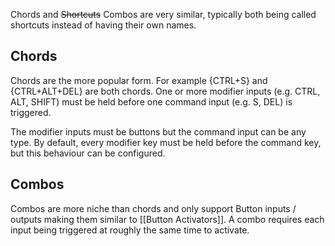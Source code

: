 Chords and ~~Shortcuts~~ Combos are very similar, typically both being called shortcuts instead of having their own names. 

## Chords
Chords are the more popular form. For example {CTRL+S} and {CTRL+ALT+DEL} are both chords. One or more modifier inputs (e.g. CTRL, ALT, SHIFT) must be held before one command input (e.g. S, DEL) is triggered. 

The modifier inputs must be buttons but the command input can be any type. By default, every modifier key must be held before the command key, but this behaviour can be configured.

## Combos
Combos are more niche than chords and only support Button inputs / outputs making them similar to [[Button Activators]]. A combo requires each input being triggered at roughly the same time to activate. 
